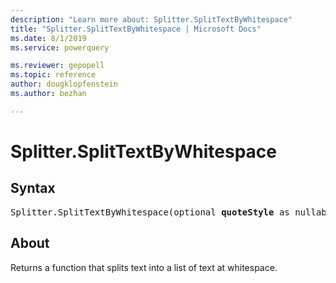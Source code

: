 ```yaml
---
description: "Learn more about: Splitter.SplitTextByWhitespace"
title: "Splitter.SplitTextByWhitespace | Microsoft Docs"
ms.date: 8/1/2019
ms.service: powerquery

ms.reviewer: gepopell
ms.topic: reference
author: dougklopfenstein
ms.author: bezhan

---
```

# Splitter.SplitTextByWhitespace

## Syntax

<pre>
Splitter.SplitTextByWhitespace(optional <b>quoteStyle</b> as nullable number) as function 
</pre>
  
## About  
Returns a function that splits text into a list of text at whitespace.
